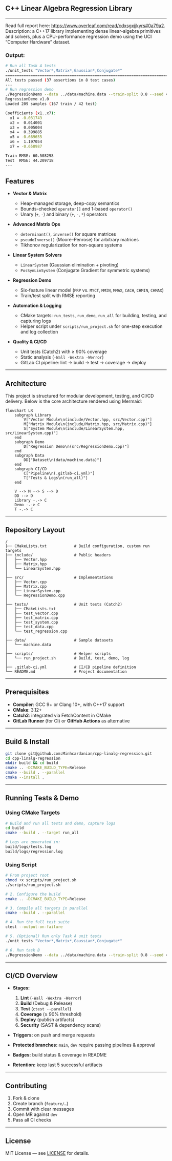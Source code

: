 ##  C++ Linear Algebra Regression Library
---
Read full report here: https://www.overleaf.com/read/cdxsgxjjkyrs#0a79a2. Description: a C++17 library implementing dense linear-algebra primitives and solvers, plus a CPU-performance regression demo using the UCI “Computer Hardware” dataset.
### Output:
```bash
# Run all Task A tests
./unit_tests "Vector*,Matrix*,Gaussian*,Conjugate*"
===============================================================================
All tests passed (37 assertions in 8 test cases)
---
# Run regression demo
./RegressionDemo --data ../data/machine.data --train-split 0.8 --seed 42
RegressionDemo v1.0
Loaded 209 samples (167 train / 42 test)

Coefficients (x1..x7):
  x1 = -0.031743
  x2 =  0.014001
  x3 =  0.005004
  x4 =  0.399885
  x5 = -0.669655
  x6 =  1.197054
  x7 = -0.658987

Train RMSE: 60.508298
Test  RMSE: 44.209718
---
```

## Features

* **Vector & Matrix**

  * Heap-managed storage, deep-copy semantics
  * Bounds-checked `operator[]` and 1-based `operator()`
  * Unary (`+`, `-`) and binary (`+`, `-`, `*`) operators

* **Advanced Matrix Ops**

  * `determinant()`, `inverse()` for square matrices
  * `pseudoInverse()` (Moore–Penrose) for arbitrary matrices
  * Tikhonov regularization for non-square systems

* **Linear System Solvers**

  * `LinearSystem` (Gaussian elimination + pivoting)
  * `PosSymLinSystem` (Conjugate Gradient for symmetric systems)

* **Regression Demo**

  * Six-feature linear model (`PRP` vs. `MYCT`, `MMIN`, `MMAX`, `CACH`, `CHMIN`, `CHMAX`)
  * Train/test split with RMSE reporting

* **Automation & Logging**

  * CMake targets: `run_tests`, `run_demo`, `run_all` for building, testing, and capturing logs
  * Helper script under `scripts/run_project.sh` for one-step execution and log collection

* **Quality & CI/CD**

  * Unit tests (Catch2) with ≥ 90% coverage
  * Static analysis (`-Wall -Wextra -Werror`)
  * GitLab CI pipeline: lint → build → test → coverage → deploy

---

## Architecture

This project is structured for modular development, testing, and CI/CD delivery. Below is the core architecture rendered using Mermaid:

```mermaid
flowchart LR
    subgraph Library
        V["Vector Module\n(include/Vector.hpp, src/Vector.cpp)"]
        M["Matrix Module\n(include/Matrix.hpp, src/Matrix.cpp)"]
        S["System Module\n(include/LinearSystem.hpp, src/LinearSystem.cpp)"]
    end
    subgraph Demo
        D["Regression Demo\n(src/RegressionDemo.cpp)"]
    end
    subgraph Data
        DD["Dataset\n(data/machine.data)"]
    end
    subgraph CI/CD
        C["Pipeline\n(.gitlab-ci.yml)"]
        T["Tests & Logs\n(run_all)"]
    end

    V --> M --> S --> D
    DD --> D
    Library -.-> C
    Demo -.-> C
    T -.-> C
```

---

## Repository Layout

```
/
├── CMakeLists.txt            # Build configuration, custom run targets
├── include/                  # Public headers
│   ├── Vector.hpp
│   ├── Matrix.hpp
│   └── LinearSystem.hpp
│
├── src/                      # Implementations
│   ├── Vector.cpp
│   ├── Matrix.cpp
│   ├── LinearSystem.cpp
│   └── RegressionDemo.cpp
│
├── tests/                    # Unit tests (Catch2)
│   ├── CMakeLists.txt
│   ├── test_vector.cpp
│   ├── test_matrix.cpp
│   ├── test_system.cpp
│   ├── test_data.cpp
│   └── test_regression.cpp
│
├── data/                     # Sample datasets
│   └── machine.data
│
├── scripts/                  # Helper scripts
│   └── run_project.sh        # Build, test, demo, log
│
├── .gitlab-ci.yml            # CI/CD pipeline definition
└── README.md                 # Project documentation
```

---

## Prerequisites

* **Compiler**: GCC 9+ or Clang 10+, with C++17 support
* **CMake**: 3.12+
* **Catch2**: integrated via FetchContent in CMake
* **GitLab Runner** (for CI) or **GitHub Actions** as alternative

---

## Build & Install

```bash
git clone git@github.com:Minhcardanian/cpp-linalg-regression.git
cd cpp-linalg-regression
mkdir build && cd build
cmake .. -DCMAKE_BUILD_TYPE=Release
cmake --build . --parallel
cmake --install .
```

---

## Running Tests & Demo

### Using CMake Targets

```bash
# Build and run all tests and demo, capture logs
cd build
cmake --build . --target run_all

# Logs are generated in:
build/logs/tests.log
build/logs/regression.log
```

### Using Script

```bash
# From project root
chmod +x scripts/run_project.sh
./scripts/run_project.sh
```
```bash
# 2. Configure the build
cmake .. -DCMAKE_BUILD_TYPE=Release

# 3. Compile all targets in parallel
cmake --build . --parallel

# 4. Run the full test suite
ctest --output-on-failure

# 5. (Optional) Run only Task A unit tests
./unit_tests "Vector*,Matrix*,Gaussian*,Conjugate*"

# 6. Run task B
./RegressionDemo --data ../data/machine.data --train-split 0.8 --seed 42
```
---

## CI/CD Overview

* **Stages:**

  1. **Lint** (`-Wall -Wextra -Werror`)
  2. **Build** (Debug & Release)
  3. **Test** (`ctest --parallel`)
  4. **Coverage** (≥ 90% threshold)
  5. **Deploy** (publish artifacts)
  6. **Security** (SAST & dependency scans)

* **Triggers:** on push and merge requests

* **Protected branches:** `main`, `dev` require passing pipelines & approval

* **Badges:** build status & coverage in README

* **Retention:** keep last 5 successful artifacts

---

## Contributing

1. Fork & clone
2. Create branch (`feature/…`)
3. Commit with clear messages
4. Open MR against `dev`
5. Pass all CI checks

---

## License

MIT License — see [LICENSE](LICENSE) for details.
